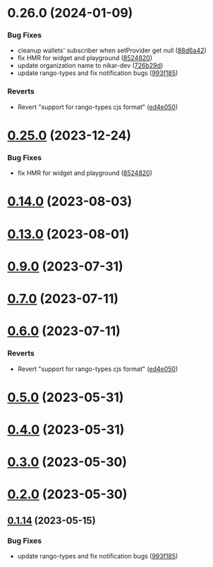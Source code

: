 # 0.26.0 (2024-01-09)


### Bug Fixes

* cleanup wallets' subscriber when setProvider get null ([88d6a42](https://github.com/nikaaru/rango-client/commit/88d6a423c49b34b3d9ff567e22df36c3b009bb76))
* fix HMR for widget and playground ([8524820](https://github.com/nikaaru/rango-client/commit/8524820f10cf0b8921f3db0c4f620ff98daa4103))
* update organization name to nikar-dev ([726b29d](https://github.com/nikaaru/rango-client/commit/726b29d0a014cd9577a0ae4a7888312026fe01bf))
* update rango-types and fix notification bugs ([993f185](https://github.com/nikaaru/rango-client/commit/993f185e0b8c5e5e15a2c65ba2d85d1f9c8daa90))


### Reverts

* Revert "support for rango-types cjs format" ([ed4e050](https://github.com/nikaaru/rango-client/commit/ed4e050bfc0dcde7aeffa6b0d73b02080a5721eb))



# [0.25.0](https://github.com/rango-exchange/rango-client/compare/provider-frontier@0.23.0...provider-frontier@0.25.0) (2023-12-24)


### Bug Fixes

* fix HMR for widget and playground ([8524820](https://github.com/rango-exchange/rango-client/commit/8524820f10cf0b8921f3db0c4f620ff98daa4103))



# [0.14.0](https://github.com/rango-exchange/rango-client/compare/provider-frontier@0.13.0...provider-frontier@0.14.0) (2023-08-03)



# [0.13.0](https://github.com/rango-exchange/rango-client/compare/provider-frontier@0.12.0...provider-frontier@0.13.0) (2023-08-01)



# [0.9.0](https://github.com/rango-exchange/rango-client/compare/provider-frontier@0.8.0...provider-frontier@0.9.0) (2023-07-31)



# [0.7.0](https://github.com/rango-exchange/rango-client/compare/provider-frontier@0.6.0...provider-frontier@0.7.0) (2023-07-11)



# [0.6.0](https://github.com/rango-exchange/rango-client/compare/provider-frontier@0.5.0...provider-frontier@0.6.0) (2023-07-11)


### Reverts

* Revert "support for rango-types cjs format" ([ed4e050](https://github.com/rango-exchange/rango-client/commit/ed4e050bfc0dcde7aeffa6b0d73b02080a5721eb))



# [0.5.0](https://github.com/rango-exchange/rango-client/compare/provider-frontier@0.4.0...provider-frontier@0.5.0) (2023-05-31)



# [0.4.0](https://github.com/rango-exchange/rango-client/compare/provider-frontier@0.3.0...provider-frontier@0.4.0) (2023-05-31)



# [0.3.0](https://github.com/rango-exchange/rango-client/compare/provider-frontier@0.2.0...provider-frontier@0.3.0) (2023-05-30)



# [0.2.0](https://github.com/rango-exchange/rango-client/compare/provider-frontier@0.1.15...provider-frontier@0.2.0) (2023-05-30)



## [0.1.14](https://github.com/rango-exchange/rango-client/compare/provider-frontier@0.1.13...provider-frontier@0.1.14) (2023-05-15)


### Bug Fixes

* update rango-types and fix notification bugs ([993f185](https://github.com/rango-exchange/rango-client/commit/993f185e0b8c5e5e15a2c65ba2d85d1f9c8daa90))



